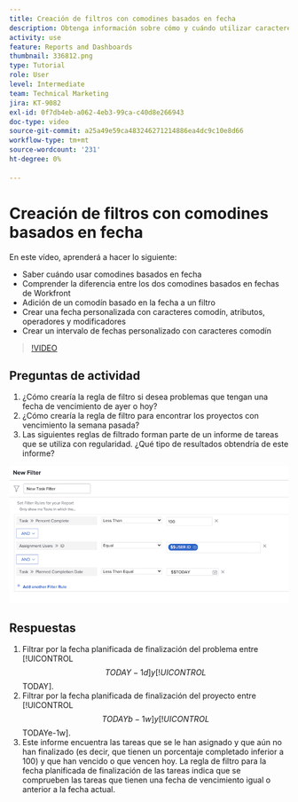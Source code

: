 ```yaml
---
title: Creación de filtros con comodines basados en fecha
description: Obtenga información sobre cómo y cuándo utilizar caracteres comodín basados en fechas y cómo crear un filtro basado en la fecha actual.
activity: use
feature: Reports and Dashboards
thumbnail: 336812.png
type: Tutorial
role: User
level: Intermediate
team: Technical Marketing
jira: KT-9082
exl-id: 0f7db4eb-a062-4eb3-99ca-c40d8e266943
doc-type: video
source-git-commit: a25a49e59ca483246271214886ea4dc9c10e8d66
workflow-type: tm+mt
source-wordcount: '231'
ht-degree: 0%

---
```


# Creación de filtros con comodines basados en fecha

En este vídeo, aprenderá a hacer lo siguiente:

* Saber cuándo usar comodines basados en fecha
* Comprender la diferencia entre los dos comodines basados en fechas de Workfront
* Adición de un comodín basado en la fecha a un filtro
* Crear una fecha personalizada con caracteres comodín, atributos, operadores y modificadores
* Crear un intervalo de fechas personalizado con caracteres comodín

>[!VIDEO](https://video.tv.adobe.com/v/336812/?quality=12&learn=on)

## Preguntas de actividad

1. ¿Cómo crearía la regla de filtro si desea problemas que tengan una fecha de vencimiento de ayer o hoy?
1. ¿Cómo crearía la regla de filtro para encontrar los proyectos con vencimiento la semana pasada?
1. Las siguientes reglas de filtrado forman parte de un informe de tareas que se utiliza con regularidad. ¿Qué tipo de resultados obtendría de este informe?

![Imagen de la pantalla para crear un filtro de tareas con un comodín basado en la fecha](assets/date-wildcard-answer-1.png)

## Respuestas

1. Filtrar por la fecha planificada de finalización del problema entre [!UICONTROL $$TODAY-1d] y [!UICONTROL $$TODAY].
1. Filtrar por la fecha planificada de finalización del proyecto entre [!UICONTROL $$TODAYb-1w] y [!UICONTROL $$TODAYe-1w].
1. Este informe encuentra las tareas que se le han asignado y que aún no han finalizado (es decir, que tienen un porcentaje completado inferior a 100) y que han vencido o que vencen hoy. La regla de filtro para la fecha planificada de finalización de las tareas indica que se comprueben las tareas que tienen una fecha de vencimiento igual o anterior a la fecha actual.
